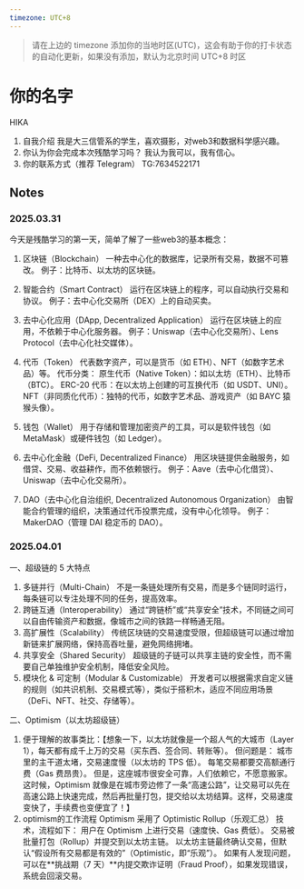 ```yaml
---
timezone: UTC+8
---
```


> 请在上边的 timezone 添加你的当地时区(UTC)，这会有助于你的打卡状态的自动化更新，如果没有添加，默认为北京时间 UTC+8 时区


# 你的名字
HIKA
1. 自我介绍
我是大三信管系的学生，喜欢摄影，对web3和数据科学感兴趣。
2. 你认为你会完成本次残酷学习吗？
我认为我可以，我有信心。
3. 你的联系方式（推荐 Telegram）
TG:7634522171
## Notes

<!-- Content_START -->

### 2025.03.31

今天是残酷学习的第一天，简单了解了一些web3的基本概念：
1. 区块链（Blockchain）
一种去中心化的数据库，记录所有交易，数据不可篡改。
例子：比特币、以太坊的区块链。

2. 智能合约（Smart Contract）
运行在区块链上的程序，可以自动执行交易和协议。
例子：去中心化交易所（DEX）上的自动买卖。

3. 去中心化应用（DApp, Decentralized Application）
运行在区块链上的应用，不依赖于中心化服务器。
例子：Uniswap（去中心化交易所）、Lens Protocol（去中心化社交媒体）。

4. 代币（Token）
代表数字资产，可以是货币（如 ETH）、NFT（如数字艺术品）等。
代币分类：
原生代币（Native Token）：如以太坊（ETH）、比特币（BTC）。
ERC-20 代币：在以太坊上创建的可互换代币（如 USDT、UNI）。
NFT（非同质化代币）：独特的代币，如数字艺术品、游戏资产（如 BAYC 猿猴头像）。

5. 钱包（Wallet）
用于存储和管理加密资产的工具，可以是软件钱包（如 MetaMask）或硬件钱包（如 Ledger）。

6. 去中心化金融（DeFi, Decentralized Finance）
用区块链提供金融服务，如借贷、交易、收益耕作，而不依赖银行。
例子：Aave（去中心化借贷）、Uniswap（去中心化交易所）。
7. DAO（去中心化自治组织, Decentralized Autonomous Organization）
由智能合约管理的组织，决策通过代币投票完成，没有中心化领导。
例子：MakerDAO（管理 DAI 稳定币的 DAO）。

### 2025.04.01
一、超级链的 5 大特点
1. 多链并行（Multi-Chain）
不是一条链处理所有交易，而是多个链同时运行，每条链可以专注处理不同的任务，提高效率。
2. 跨链互通（Interoperability） 
通过“跨链桥”或“共享安全”技术，不同链之间可以自由传输资产和数据，像城市之间的铁路一样畅通无阻。
3. 高扩展性（Scalability） 
传统区块链的交易速度受限，但超级链可以通过增加新链来扩展网络，保持高吞吐量，避免网络拥堵。
4. 共享安全（Shared Security） 
超级链的子链可以共享主链的安全性，而不需要自己单独维护安全机制，降低安全风险。
5. 模块化 & 可定制（Modular & Customizable） 
开发者可以根据需求自定义链的规则（如共识机制、交易模式等），类似于搭积木，适应不同应用场景（DeFi、NFT、社交、存储等）。

二、Optimism（以太坊超级链）
1. 便于理解的故事类比：【想象一下，以太坊就像是一个超人气的大城市（Layer 1），每天都有成千上万的交易（买东西、签合同、转账等）。
但问题是：
城市里的主干道太堵，交易速度慢（以太坊的 TPS 低）。
每笔交易都要交高额通行费（Gas 费昂贵）。
但是，这座城市很安全可靠，人们依赖它，不愿意搬家。
这时候，Optimism 就像是在城市旁边修了一条“高速公路”，让交易可以先在高速公路上快速完成，然后再批量打包，提交给以太坊结算。这样，交易速度变快了，手续费也变便宜了！】
2. optimism的工作流程
Optimism 采用了 Optimistic Rollup（乐观汇总） 技术，流程如下：
用户在 Optimism 上进行交易（速度快、Gas 费低）。
交易被批量打包（Rollup）并提交到以太坊主链。
以太坊主链最终确认交易，但默认“假设所有交易都是有效的”（Optimistic，即“乐观”）。
如果有人发现问题，可以在**挑战期（7 天）**内提交欺诈证明（Fraud Proof），如果发现错误，系统会回滚交易。

<!-- Content_END -->
